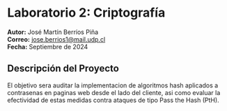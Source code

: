 # Laboratorio 2: Criptografía

**Autor:** José Martín Berríos Piña  
**Correo:** jose.berrios1@mail.udp.cl  
**Fecha:** Septiembre de 2024

## Descripción del Proyecto

El objetivo sera auditar la implementacion de algoritmos hash aplicados a contrasenas en
paginas web desde el lado del cliente, asi como evaluar la efectividad de estas medidas contra
ataques de tipo Pass the Hash (PtH). 

